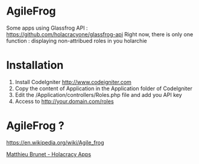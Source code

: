 AgileFrog
============================

Some apps using Glassfrog API : https://github.com/holacracyone/glassfrog-api
Right now, there is only one function : displaying non-attribued roles in you holarchie


Installation
===================

1. Install CodeIgniter http://www.codeigniter.com
2. Copy the content of Application in the Application folder of CodeIgniter
3. Edit the /Application/controllers/Roles.php file and add you API key
4. Access to http://your.domain.com/roles


AgileFrog ?
===============
https://en.wikipedia.org/wiki/Agile_frog


[Matthieu Brunet - Holacracy Apps](http://codebio.fr/)
